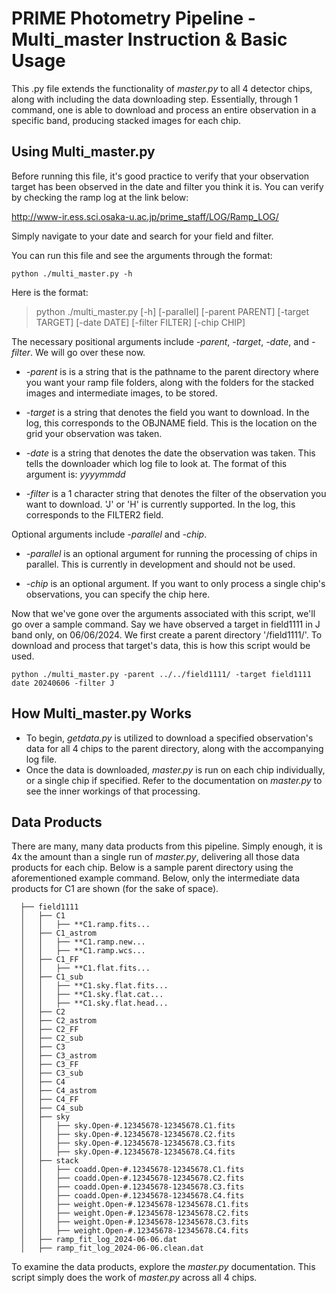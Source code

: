 # PRIME Photometry Pipeline - Multi_master Instruction & Basic Usage

This .py file extends the functionality of _master.py_ to all 4 detector chips, along with including the data downloading step.  Essentially, through 1 command, one is able to download and process an entire observation in a specific band, producing stacked images for each chip.

## Using Multi_master.py

Before running this file, it's good practice to verify that your observation target has been observed in the date and filter you think it is.  You can verify by checking the ramp log at the link below:

http://www-ir.ess.sci.osaka-u.ac.jp/prime_staff/LOG/Ramp_LOG/

Simply navigate to your date and search for your field and filter.

You can run this file and see the arguments through the format:

    python ./multi_master.py -h

Here is the format:

> python ./multi_master.py [-h] [-parallel] [-parent PARENT] [-target TARGET] [-date DATE] [-filter FILTER] [-chip CHIP]

The necessary positional arguments include _-parent_, _-target_, _-date_, and _-filter_.  We will go over these now.
- _-parent_ is is a string that is the pathname to the parent directory where you want your ramp file folders, along with the folders for the stacked images and intermediate images, to be stored.

- _-target_ is a string that denotes the field you want to download.  In the log, this corresponds to the OBJNAME field.  This is the location on the grid your observation was taken.

- _-date_ is a string that denotes the date the observation was taken.  This tells the downloader which log file to look at.  The format of this argument is: _yyyymmdd_

- _-filter_ is a 1 character string that denotes the filter of the observation you want to download.  'J' or 'H' is currently supported.  In the log, this corresponds to the FILTER2 field.

Optional arguments include _-parallel_ and _-chip_.
- _-parallel_ is an optional argument for running the processing of chips in parallel.  This is currently in development and should not be used.

- _-chip_ is an optional argument.  If you want to only process a single chip's observations, you can specify the chip here.

Now that we've gone over the arguments associated with this script, we'll go over a sample command.  Say we have observed a target in field1111 in J band only, on 06/06/2024.  We first create a parent directory '/field1111/'.  To download and process that target's data, this is how this script would be used.  

    python ./multi_master.py -parent ../../field1111/ -target field1111 date 20240606 -filter J

## How Multi_master.py Works

- To begin, _getdata.py_ is utilized to download a specified observation's data for all 4 chips to the parent directory, along with the accompanying log file.
- Once the data is downloaded, _master.py_ is run on each chip individually, or a single chip if specified.  Refer to the documentation on _master.py_ to see the inner workings of that processing.

## Data Products

There are many, many data products from this pipeline.  Simply enough, it is 4x the amount than a single run of _master.py_, delivering all those data products for each chip.  Below is a sample parent directory using the aforementioned example command.  Below, only the intermediate data products for C1 are shown (for the sake of space).

      ├── field1111
      │   ├── C1
      │   │   ├── **C1.ramp.fits...
      │   ├── C1_astrom
      │   │   ├── **C1.ramp.new...
      │   │   ├── **C1.ramp.wcs...
      │   ├── C1_FF
      │   │   ├── **C1.flat.fits...
      │   ├── C1_sub
      │   │   ├── **C1.sky.flat.fits...
      │   │   ├── **C1.sky.flat.cat...
      │   │   ├── **C1.sky.flat.head...
      │   ├── C2
      │   ├── C2_astrom
      │   ├── C2_FF
      │   ├── C2_sub
      │   ├── C3
      │   ├── C3_astrom
      │   ├── C3_FF
      │   ├── C3_sub
      │   ├── C4
      │   ├── C4_astrom
      │   ├── C4_FF
      │   ├── C4_sub
      │   ├── sky
      │   │   ├── sky.Open-#.12345678-12345678.C1.fits
      │   │   ├── sky.Open-#.12345678-12345678.C2.fits
      │   │   ├── sky.Open-#.12345678-12345678.C3.fits
      │   │   ├── sky.Open-#.12345678-12345678.C4.fits
      │   ├── stack
      │   │   ├── coadd.Open-#.12345678-12345678.C1.fits
      │   │   ├── coadd.Open-#.12345678-12345678.C2.fits
      │   │   ├── coadd.Open-#.12345678-12345678.C3.fits
      │   │   ├── coadd.Open-#.12345678-12345678.C4.fits
      │   │   ├── weight.Open-#.12345678-12345678.C1.fits
      │   │   ├── weight.Open-#.12345678-12345678.C2.fits
      │   │   ├── weight.Open-#.12345678-12345678.C3.fits
      │   │   ├── weight.Open-#.12345678-12345678.C4.fits
      │   ├── ramp_fit_log_2024-06-06.dat
      │   ├── ramp_fit_log_2024-06-06.clean.dat

To examine the data products, explore the _master.py_ documentation.  This script simply does the work of _master.py_ across all 4 chips.  
